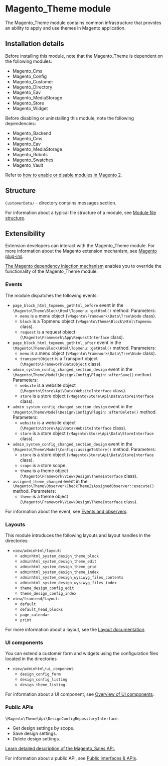 # Magento_Theme module

The Magento_Theme module contains common infrastructure that provides an ability to apply and use themes in Magento application.

## Installation details

Before installing this module, note that the Magento_Theme is dependent on the following modules:

- Magento_Cms
- Magento_Config
- Magento_Customer
- Magento_Directory
- Magento_Eav
- Magento_MediaStorage
- Magento_Store
- Magento_Widget

Before disabling or uninstalling this module, note the following dependencies:

- Magento_Backend
- Magento_Cms
- Magento_Eav
- Magento_MediaStorage
- Magento_Robots
- Magento_Swatches
- Magento_Vault

Refer to [how to enable or disable modules in Magento 2](https://devdocs.magento.com/guides/v2.4/install-gde/install/cli/install-cli-subcommands-enable.html).

## Structure

`CustomerData/` - directory contains messages section.

For information about a typical file structure of a module, see [Module file structure](https://devdocs.magento.com/guides/v2.4/extension-dev-guide/build/module-file-structure.html#module-file-structure).

## Extensibility

Extension developers can interact with the Magento_Theme module. For more information about the Magento extension mechanism, see [Magento plug-ins](https://devdocs.magento.com/guides/v2.4/extension-dev-guide/plugins.html).

[The Magento dependency injection mechanism](https://devdocs.magento.com/guides/v2.4/extension-dev-guide/depend-inj.html) enables you to override the functionality of the Magento_Theme module.

### Events

The module dispatches the following events:

- `page_block_html_topmenu_gethtml_before` event in the `\Magento\Theme\Block\Html\Topmenu::getHtml()` method. Parameters:
    - `menu` is a menu object (`\Magento\Framework\Data\Tree\Node` class).
    - `block` is a Topmenu object (`\Magento\Theme\Block\Html\Topmenu` class).
    - `request` is a request object (`\Magento\Framework\App\RequestInterface` class).
- `page_block_html_topmenu_gethtml_after` event in the `\Magento\Theme\Block\Html\Topmenu::getHtml()` method. Parameters:
    - `menu` is a menu object (`\Magento\Framework\Data\Tree\Node` class).
    - `transportObject` is a Transport object (`\Magento\Framework\DataObject` class).
- `admin_system_config_changed_section_design` event in the `\Magento\Theme\Model\Design\Config\Plugin::afterSave()` method. Parameters:
    - `website` is a website object (`\Magento\Store\Api\Data\WebsiteInterface` class).
    - `store` is a store object (`\Magento\Store\Api\Data\StoreInterface` class).
- `admin_system_config_changed_section_design` event in the `\Magento\Theme\Model\Design\Config\Plugin::afterDelete()` method. Parameters:
    - `website` is a website object (`\Magento\Store\Api\Data\WebsiteInterface` class).
    - `store` is a store object (`\Magento\Store\Api\Data\StoreInterface` class).
- `admin_system_config_changed_section_design` event in the `\Magento\Theme\Model\Config::assignToStore()` method. Parameters:
    - `store` is a store object (`\Magento\Store\Api\Data\StoreInterface` class).
    - `scope` is a store scope.
    - `theme` is a theme object (`\Magento\Framework\View\Design\ThemeInterface` class).
- `assigned_theme_changed` event in the `\Magento\Theme\Observer\CheckThemeIsAssignedObserver::execute()` method. Parameters:
    - `theme` is a theme object (`\Magento\Framework\View\Design\ThemeInterface` class).

For information about the event, see [Events and observers](https://devdocs.magento.com/guides/v2.4/extension-dev-guide/events-and-observers.html#events).

### Layouts

This module introduces the following layouts and layout handles in the directories:

- `view/adminhtml/layout`:
    - `adminhtml_system_design_theme_block`
    - `adminhtml_system_design_theme_edit`
    - `adminhtml_system_design_theme_grid`
    - `adminhtml_system_design_theme_index`
    - `adminhtml_system_design_wysiwyg_files_contents`
    - `adminhtml_system_design_wysiwyg_files_index`
    - `theme_design_config_edit`
    - `theme_design_config_index`
- `view/frantend/layout`:
    - `default`
    - `default_head_blocks`
    - `page_calendar`
    - `print`

For more information about a layout, see the [Layout documentation](https://devdocs.magento.com/guides/v2.4/frontend-dev-guide/layouts/layout-overview.html).

### UI components

You can extend a customer form and widgets using the configuration files located in the directories 

- `view/adminhtml/ui_component`:
    - `design_config_form`
    - `design_config_listing`
    - `design_theme_listing`

For information about a UI component, see [Overview of UI components](https://devdocs.magento.com/guides/v2.4/ui_comp_guide/bk-ui_comps.html).

### Public APIs

`\Magento\Theme\Api\DesignConfigRepositoryInterface`:

   - Get design settings by scope.
   - Save design settings.
   - Delete design settings.

[Learn detailed description of the Magento_Sales API.](https://devdocs.magento.com/guides/v2.4/mrg/ce/Sales/services.html)

For information about a public API, see [Public interfaces & APIs](https://devdocs.magento.com/guides/v2.4/extension-dev-guide/api-concepts.html).
